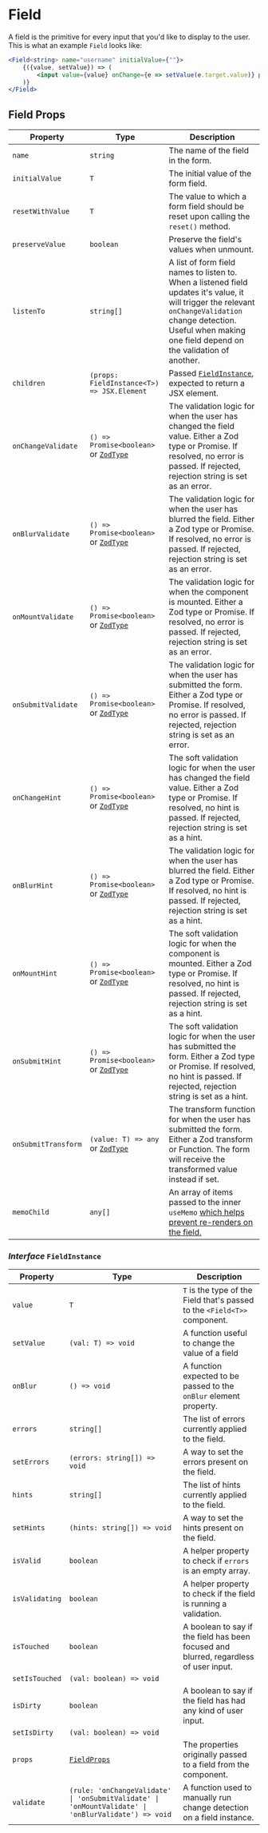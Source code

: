 # Field

A field is the primitive for every input that you'd like to display to the user. This is what an example `Field` looks like:

```jsx
<Field<string> name="username" initialValue={""}>
    {({value, setValue}) => (
        <input value={value} onChange={e => setValue(e.target.value)} placeholder={"Username"}/>
    )}
</Field>
```

## Field Props

| Property            | Type                                                                       | Description                                                                                                                                                                                                              |
|---------------------| -------------------------------------------------------------------------- |--------------------------------------------------------------------------------------------------------------------------------------------------------------------------------------------------------------------------|
| `name`              | `string`                                                                   | The name of the field in the form.                                                                                                                                                                                       |
| `initialValue`      | `T`                                                                        | The initial value of the form field.                                                                                                                                                                                     |
| `resetWithValue`    | `T`                                                                        | The value to which a form field should be reset upon calling the `reset()` method.                                                                                                                                       |
| `preserveValue`     | `boolean`                                                                  | Preserve the field's values when unmount.                                                                                                                                                                                |
| `listenTo`          | `string[]`                                                                 | A list of form field names to listen to. When a listened field updates it's value, it will trigger the relevant `onChangeValidation` change detection. Useful when making one field depend on the validation of another. |
| `children`          | `(props: FieldInstance<T>) => JSX.Element`                                 | Passed [`FieldInstance`](#interface-fieldinstance), expected to return a JSX element.                                                                                                                                    |
| `onChangeValidate`  | `() => Promise<boolean>` or [`ZodType`](https://github.com/colinhacks/zod) | The validation logic for when the user has changed the field value. Either a Zod type or Promise. If resolved, no error is passed. If rejected, rejection string is set as an error.                                     |
| `onBlurValidate`    | `() => Promise<boolean>` or [`ZodType`](https://github.com/colinhacks/zod) | The validation logic for when the user has blurred the field. Either a Zod type or Promise. If resolved, no error is passed. If rejected, rejection string is set as an error.                                           |
| `onMountValidate`   | `() => Promise<boolean>` or [`ZodType`](https://github.com/colinhacks/zod) | The validation logic for when the component is mounted. Either a Zod type or Promise. If resolved, no error is passed. If rejected, rejection string is set as an error.                                                 |
| `onSubmitValidate`  | `() => Promise<boolean>` or [`ZodType`](https://github.com/colinhacks/zod) | The validation logic for when the user has submitted the form. Either a Zod type or Promise. If resolved, no error is passed. If rejected, rejection string is set as an error.                                          |
| `onChangeHint`      | `() => Promise<boolean>` or [`ZodType`](https://github.com/colinhacks/zod) | The soft validation logic for when the user has changed the field value. Either a Zod type or Promise. If resolved, no hint is passed. If rejected, rejection string is set as a hint.                                   |
| `onBlurHint`        | `() => Promise<boolean>` or [`ZodType`](https://github.com/colinhacks/zod) | The validation logic for when the user has blurred the field. Either a Zod type or Promise. If resolved, no hint is passed. If rejected, rejection string is set as a hint.                                              |
| `onMountHint`       | `() => Promise<boolean>` or [`ZodType`](https://github.com/colinhacks/zod) | The soft validation logic for when the component is mounted. Either a Zod type or Promise. If resolved, no hint is passed. If rejected, rejection string is set as a hint.                                               |
| `onSubmitHint`      | `() => Promise<boolean>` or [`ZodType`](https://github.com/colinhacks/zod) | The soft validation logic for when the user has submitted the form. Either a Zod type or Promise. If resolved, no hint is passed. If rejected, rejection string is set as a hint.                                        |
| `onSubmitTransform` | `(value: T) => any` or [`ZodType`](https://github.com/colinhacks/zod) | The transform function for when the user has submitted the form. Either a Zod transform or Function. The form will receive the transformed value instead if set.                                                         |
| `memoChild`         | `any[]`                                                                    | An array of items passed to the inner `useMemo` [which helps prevent re-renders on the field.](/guides/performance-optimizations)                                                                                        |

### _Interface_ `FieldInstance`

| Property       | Type                                                                                                 | Description                                                                           |
| -------------- | ---------------------------------------------------------------------------------------------------- | ------------------------------------------------------------------------------------- |
| `value`        | `T`                                                                                                  | `T` is the type of the Field that's passed to the `<Field<T>>` component.             |
| `setValue`     | `(val: T) => void`                                                                                   | A function useful to change the value of a field                                      |
| `onBlur`       | `() => void`                                                                                         | A function expected to be passed to the `onBlur` element property.                    |
| `errors`       | `string[]`                                                                                           | The list of errors currently applied to the field.                                    |
| `setErrors`    | `(errors: string[]) => void`                                                                         | A way to set the errors present on the field.                                         |
| `hints`        | `string[]`                                                                                          | The list of hints currently applied to the field.                                     |
| `setHints`     | `(hints: string[]) => void`                                                                         | A way to set the hints present on the field.                                          |
| `isValid`      | `boolean`                                                                                            | A helper property to check if `errors` is an empty array.                             |
| `isValidating` | `boolean`                                                                                            | A helper property to check if the field is running a validation.                      |
| `isTouched`    | `boolean`                                                                                            | A boolean to say if the field has been focused and blurred, regardless of user input. |
| `setIsTouched` | `(val: boolean) => void`                                                                             |                                                                                       |
| `isDirty`      | `boolean`                                                                                            | A boolean to say if the field has had any kind of user input.                         |
| `setIsDirty`   | `(val: boolean) => void`                                                                             |                                                                                       |
| `props`        | [`FieldProps`](#field-props)                                                                         | The properties originally passed to a field from the component.                       |
| `validate`     | `(rule: 'onChangeValidate' \| 'onSubmitValidate' \| 'onMountValidate' \|  'onBlurValidate') => void` | A function used to manually run change detection on a field instance.                 |
